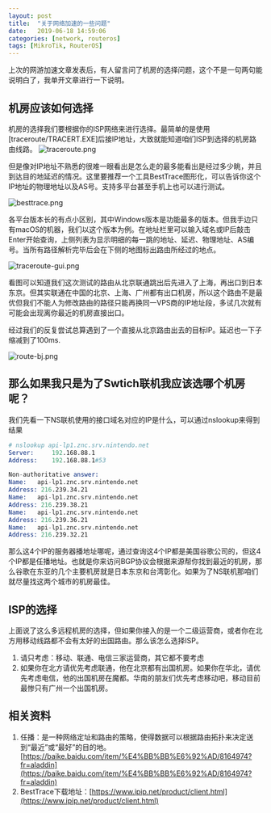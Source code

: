 ```yaml
---
layout: post
title:  "关于网络加速的一些问题"
date:   2019-06-18 14:59:06
categories: [network, routeros]
tags: [MikroTik, RouterOS]
---
```


上次的网游加速文章发表后，有人留言问了机房的选择问题，这个不是一句两句能说明白了，我单开文章进行一下说明。

## 机房应该如何选择
机房的选择我们要根据你的ISP网络来进行选择。最简单的是使用[traceroute/TRACERT.EXE]后接IP地址，大致就能知道咱们ISP到选择的机房路由线路。
![traceroute.png](http://blog.guohai.org/doc-pic/2019-05/traceroute.png)

但是像对IP地址不熟悉的很难一眼看出是怎么走的最多能看出是经过多少眺，并且到达目的地延迟的情况。这里要推荐一个工具BestTrace图形化，可以告诉你这个IP地址的物理地址以及AS号。支持多平台甚至手机上也可以进行测试。

![besttrace.png](http://blog.guohai.org/doc-pic/2019-05/besttrace.png)

各平台版本长的有点小区别，其中Windows版本是功能最多的版本。但我手边只有macOS的机器，我们以这个版本为例。在地址栏里可以输入域名或IP后敲击Enter开始查询，上侧列表为显示明细的每一跳的地址、延迟、物理地址、AS编号。当所有路径解析完毕后会在下侧的地图标出路由所经过的地点。

![traceroute-gui.png](http://blog.guohai.org/doc-pic/2019-05/traceroute-gui.png)

看图可以知道我们这次测试的路由从北京联通跳出后先进入了上海，再出口到日本东京。但其实联通在中国的北京、上海、广州都有出口机房，所以这个路由不是最优但我们不能人为修改路由的路径只能再换同一VPS商的IP地址段，多试几次就有可能会出现离你最近的机房直接出口。

经过我们的反复尝试总算遇到了一个直接从北京路由出去的目标IP。延迟也一下子缩减到了100ms.

![route-bj.png](http://blog.guohai.org/doc-pic/2019-05/route-bj.png)



## 那么如果我只是为了Swtich联机我应该选哪个机房呢？

我们先看一下NS联机使用的接口域名对应的IP是什么，可以通过nslookup来得到结果

~~~ s
# nslookup api-lp1.znc.srv.nintendo.net
Server:		192.168.88.1
Address:	192.168.88.1#53

Non-authoritative answer:
Name:	api-lp1.znc.srv.nintendo.net
Address: 216.239.34.21
Name:	api-lp1.znc.srv.nintendo.net
Address: 216.239.38.21
Name:	api-lp1.znc.srv.nintendo.net
Address: 216.239.36.21
Name:	api-lp1.znc.srv.nintendo.net
Address: 216.239.32.21
~~~

那么这4个IP的服务器播地址哪呢，通过查询这4个IP都是美国谷歌公司的，但这4个IP都是任播地址。也就是你来访问BGP协议会根据来源帮你找到最近的机房，那么谷歌在东亚的几个主要机房就是日本东京和台湾彰化。如果为了NS联机那咱们就尽量找这两个城市的机房最佳。

## ISP的选择

上面说了这么多远程机房的选择，但如果你接入的是一个二级运营商，或者你在北方用移动线路都不会有太好的出国路由。那么该怎么选择ISP。

1. 请只考虑：移动、联通、电信三家运营商，其它都不要考虑
2. 如果你在北方请优先考虑联通，他在北京都有出国机房。如果你在华北，请优先考虑电信，他的出国机房在魔都。华南的朋友们优先考虑移动吧，移动目前最惨只有广州一个出国机房。


## 相关资料

1. 任播：是一种网络定址和路由的策略，使得数据可以根据路由拓扑来决定送到“最近”或“最好”的目的地。[https://baike.baidu.com/item/%E4%BB%BB%E6%92%AD/8164974?fr=aladdin](https://baike.baidu.com/item/%E4%BB%BB%E6%92%AD/8164974?fr=aladdin)
2. BestTrace下载地址：[https://www.ipip.net/product/client.html](https://www.ipip.net/product/client.html)

